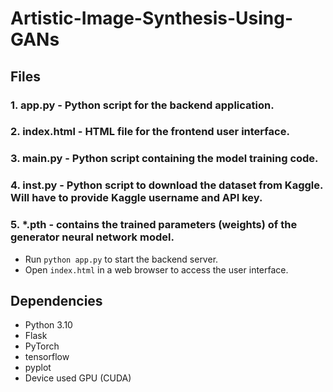 # Artistic-Image-Synthesis-Using-GANs

## Files

### 1. app.py - Python script for the backend application.

### 2. index.html - HTML file for the frontend user interface.

### 3. main.py - Python script containing the model training code.

### 4. inst.py - Python script to download the dataset from Kaggle. Will have to provide Kaggle username and API key.

### 5. *.pth - contains the trained parameters (weights) of the generator neural network model.


- Run `python app.py` to start the backend server.
- Open `index.html` in a web browser to access the user interface.

## Dependencies

- Python 3.10
- Flask
- PyTorch
- tensorflow
- pyplot
- Device used GPU (CUDA)
